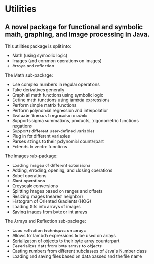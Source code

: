 # Utilities


A novel package for functional and symbolic math, graphing, and image processing in Java.
-

This utilities package is split into:

- Math (using symbolic logic)
- Images (and common operations on images)
- Arrays and reflection

The Math sub-package:

- Use complex numbers in regular operations
- Take derivatives generally
- Graph all math functions using symbolic logic
- Define math functions using lambda expressions
- Perform simple matrix functions
- Perform polynomial regression and interpolation
- Evaluate fitness of regression models
- Supports sigma summations, products, trigonometric functions, negations
- Supports different user-defined variables
- Plug in for different variables
- Parses strings to their polynomial counterpart
- Extends to vector functions

The Images sub-package:

- Loading images of different extensions
- Adding, erroding, opening, and closing operations
- Sobel operations
- Slant operations
- Greyscale conversions
- Splitting images based on ranges and offsets
- Resizing images (nearest neighbor)
- Histogram of Oriented Gradients (HOG)
- Loading Gifs into arrays of images
- Saving images from byte or int arrays

The Arrays and Reflection sub-package:

- Uses reflection techniques on arrays
- Allows for lambda expressions to be used on arrays
- Serialization of objects to their byte array counterpart
- Deserializes data from byte arrays to objects
- Casting numbers from different subclasses of Java's Number class
- Loading and saving files based on data passed and the file name
 

